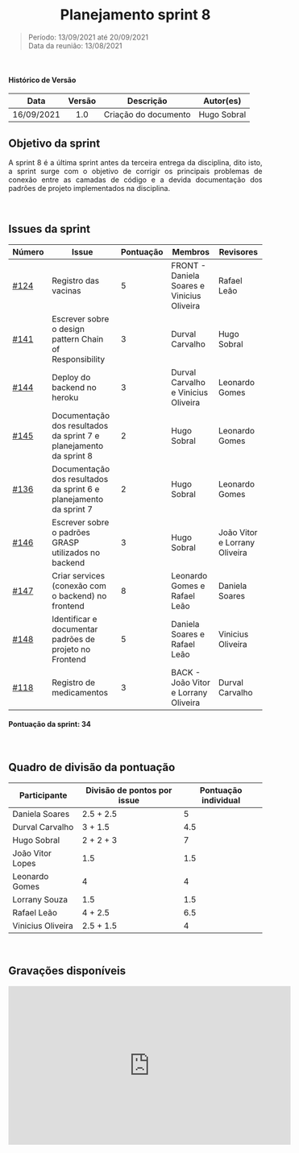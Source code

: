 # <center> Planejamento sprint 8
> Período: 13/09/2021 até 20/09/2021  
> Data da reunião: 13/08/2021

<br/>

<div align="justify">

#### Histórico de Versão

|    Data    | Versão |      Descrição       |     Autor(es)     |
| :--------: | :----: | :------------------: | :---------------: |
| 16/09/2021 |  1.0   | Criação do documento | Hugo Sobral |

## Objetivo da sprint
A sprint 8 é a última sprint antes da terceira entrega da disciplina, dito isto, a sprint surge com o objetivo de corrigir os principais problemas de conexão entre as camadas de código e a devida documentação dos padrões de projeto implementados na disciplina.

<br/>

## Issues da sprint

| Número | Issue | Pontuação | Membros | Revisores |
| -- | -- | -- | -- | -- |
| [#124](https://github.com/UnBArqDsw2021-1/2021.1_G01_Animalesco_docs/issues/124) | Registro das vacinas | 5 | FRONT - Daniela Soares e Vinicius Oliveira | Rafael Leão |
| [#141](https://github.com/UnBArqDsw2021-1/2021.1_G01_Animalesco_docs/issues/141) | Escrever sobre o design pattern Chain of Responsibility | 3 | Durval Carvalho  | Hugo Sobral |
| [#144](https://github.com/UnBArqDsw2021-1/2021.1_G01_Animalesco_docs/issues/144) | Deploy do backend no heroku | 3 | Durval Carvalho e Vinicius Oliveira | Leonardo Gomes |
| [#145](https://github.com/UnBArqDsw2021-1/2021.1_G01_Animalesco_docs/issues/145) | Documentação dos resultados da sprint 7 e planejamento da sprint 8 | 2 | Hugo Sobral | Leonardo Gomes |
| [#136](https://github.com/UnBArqDsw2021-1/2021.1_G01_Animalesco_docs/issues/136) | Documentação dos resultados da sprint 6 e planejamento da sprint 7 | 2 | Hugo Sobral | Leonardo Gomes |
| [#146](https://github.com/UnBArqDsw2021-1/2021.1_G01_Animalesco_docs/issues/146) | Escrever sobre o padrões GRASP utilizados no backend | 3 | Hugo Sobral | João Vitor e Lorrany Oliveira |
| [#147](https://github.com/UnBArqDsw2021-1/2021.1_G01_Animalesco_docs/issues/147) | Criar services (conexão com o backend) no frontend | 8 | Leonardo Gomes e Rafael Leão | Daniela Soares |
| [#148](https://github.com/UnBArqDsw2021-1/2021.1_G01_Animalesco_docs/issues/148) | Identificar e documentar padrões de projeto no Frontend | 5 | Daniela Soares e Rafael Leão | Vinicius Oliveira |
| [#118](https://github.com/UnBArqDsw2021-1/2021.1_G01_Animalesco_docs/issues/118) | Registro de medicamentos | 3 | BACK - João Vitor e Lorrany Oliveira | Durval Carvalho |



#### Pontuação da sprint: 34

<br/>

## Quadro de divisão da pontuação

| Participante | Divisão de pontos por issue | Pontuação individual |
| -- | -- | -- |
| Daniela Soares    | 2.5 + 2.5 | 5 |
| Durval Carvalho   | 3 + 1.5 | 4.5 |
| Hugo Sobral       | 2 + 2 + 3 | 7 |
| João Vitor Lopes  | 1.5 | 1.5 |
| Leonardo Gomes    | 4 | 4 |
| Lorrany Souza     | 1.5 | 1.5 |
| Rafael Leão       | 4 + 2.5 | 6.5 |
| Vinicius Oliveira | 2.5 + 1.5 | 4 |


<br/>

## Gravações disponíveis

<iframe width="560" height="315" src="https://www.youtube.com/embed/i3ucL7fLLbA" title="YouTube video player" frameborder="0" allow="accelerometer; autoplay; clipboard-write; encrypted-media; gyroscope; picture-in-picture" allowfullscreen></iframe>

</div>